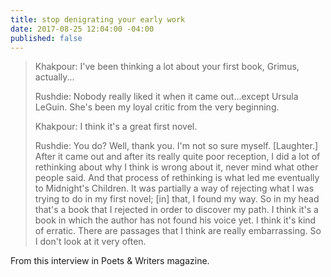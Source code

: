 ```yaml
---
title: stop denigrating your early work
date: 2017-08-25 12:04:00 -04:00
published: false
---
```


> Khakpour: I've been thinking a lot about your first book, Grimus, actually...
> 
> Rushdie: Nobody really liked it when it came out...except Ursula LeGuin. She's been my loyal critic from the very beginning.
> 
> Khakpour: I think it's a great first novel.
> 
> Rushdie: You do? Well, thank you. I'm not so sure myself. [Laughter.] After it came out and after its really quite poor reception, I did a lot of rethinking about why I think is wrong about it, never mind what other people said. And that process of rethinking is what led me eventually to Midnight's Children. It was partially a way of rejecting what I was trying to do in my first novel; [in] that, I found my way. So in my head that's a book that I rejected in order to discover my path. I think it's a book in which the author has not found his voice yet. I think it's kind of erratic. There are passages that I think are really embarrassing. So I don't look at it very often.

From this interview in Poets & Writers magazine.